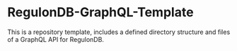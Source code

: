# RegulonDB-GraphQL-Template
This is a repository template, includes a defined directory structure and files of a GraphQL API for RegulonDB.
